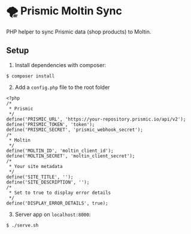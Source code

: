 # 🌪 Prismic Moltin Sync

PHP helper to sync Prismic data (shop products) to Moltin.

## Setup

1. Install dependencies with composer:
```
$ composer install
```

2. Add a `config.php` file to the root folder
```
<?php
/*
 * Prismic
 */
define('PRISMIC_URL', 'https://your-repository.prismic.io/api/v2');
define('PRISMIC_TOKEN', 'token');
define('PRISMIC_SECRET', 'prismic_webhook_secret');
/*
 * Moltin
 */
define('MOLTIN_ID', 'moltin_client_id');
define('MOLTIN_SECRET', 'moltin_client_secret');
/*
 * Your site metadata
 */
define('SITE_TITLE', '');
define('SITE_DESCRIPTION', '');
/*
 * Set to true to display error details
 */
define('DISPLAY_ERROR_DETAILS', true);
```

3. Server app on `localhost:8000`:
```
$ ./serve.sh
```
